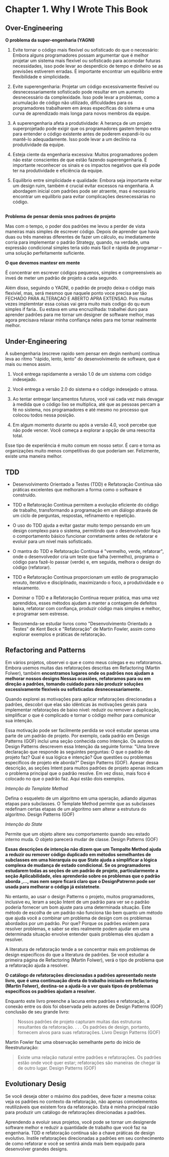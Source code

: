 # Chapter 1. Why I Wrote This Book

## Over-Engineering

**O problema da super-engenharia (YAGNI)**

1. Evite tornar o código mais flexível ou sofisticado do que o necessário: Embora alguns programadores possam argumentar que é melhor projetar um sistema mais flexível ou sofisticado para acomodar futuras necessidades, isso pode levar ao desperdício de tempo e dinheiro se as previsões estiverem erradas. É importante encontrar um equilíbrio entre flexibilidade e simplicidade.

2. Evite superengenharia: Projetar um código excessivamente flexível ou desnecessariamente sofisticado pode resultar em um aumento desnecessário da complexidade. Isso pode levar a problemas, como a acumulação de código não utilizado, dificuldades para os programadores trabalharem em áreas específicas do sistema e uma curva de aprendizado mais longa para novos membros da equipe.

3. A superengenharia afeta a produtividade: A herança de um projeto superprojetado pode exigir que os programadores gastem tempo extra para entender o código existente antes de poderem expandi-lo ou mantê-lo adequadamente. Isso pode levar a um declínio na produtividade da equipe.

4. Esteja ciente da engenharia excessiva: Muitos programadores podem não estar conscientes de que estão fazendo superengenharia. É importante reconhecer os sinais e os impactos negativos que ela pode ter na produtividade e eficiência da equipe.

5. Equilíbrio entre simplicidade e qualidade: Embora seja importante evitar um design ruim, também é crucial evitar excessos na engenharia. A abordagem inicial com padrões pode ser atraente, mas é necessário encontrar um equilíbrio para evitar complicações desnecessárias no código.

##

**Problema de pensar demia snos padroes de projeto**

Mas com o tempo, o poder dos padrões me levou a perder de vista maneiras mais simples de escrever código. Depois de aprender que havia duas ou três maneiras diferentes de fazer um cálculo, eu imediatamente corria para implementar o padrão Strategy, quando, na verdade, uma expressão
condicional simples teria sido mais fácil e rápida de programar – uma solução perfeitamente suficiente.

**O que devemos mantesr em mente**

É concentrar em escrever códigos pequenos, simples e compreensíveis ao inveś de meter um padrâo de projeto a cada segundo.

Além disso, seguindo o YAGNI, o padrão de proejto deixa o código mais flexiviel, mas, será mesmoo que naquele ponto voce precisa ser tão FECHADO PARA ALTERAÇAO E ABERTO APRA EXTENSAO. Pois muitas vezes implemtntar essa coisas vai gera muito mais codigo do qu eum simples if faria.. Eu estava em uma encruzilhada: trabalhei duro para aprender padrões para me tornar um designer de software melhor, mas agora precisava relaxar minha confiança neles para me tornar realmente melhor.

## Under-Engineering

A subengenharia (escreve rapido sem pensar em degin nenhum) contínua leva ao ritmo "rápido, lento, lento" do desenvolvimento de software, que é mais ou menos assim.

1. Você entrega rapidamente a versão 1.0 de um sistema com código indesejado.

2. Você entrega a versão 2.0 do sistema e o código indesejado o atrasa.

3. Ao tentar entregar lançamentos futuros, você vai cada vez mais devagar à medida que o código lixo se multiplica, até que as pessoas
percam a fé no sistema, nos programadores e até mesmo no processo que colocou todos nessa posição.

4. Em algum momento durante ou após a versão 4.0, você percebe que não pode vencer. Você começa a explorar a opção de uma reescrita total.

Esse tipo de experiência é muito comum em nosso setor. É caro e torna as organizações muito menos competitivas do que poderiam ser. Felizmente, existe uma maneira melhor.

## TDD

+ Desenvolvimento Orientado a Testes (TDD) e Refatoração Contínua são práticas excelentes que melhoram a forma como o software é construído.

+ TDD e Refatoração Contínua permitem a evolução eficiente do código de trabalho, transformando a programação em um diálogo através de um ciclo de perguntas, respostas, refinamento e repetição.

+ O uso do TDD ajuda a evitar gastar muito tempo pensando em um design complexo para o sistema, permitindo que o desenvolvedor faça o comportamento básico funcionar corretamente antes de refatorar e evoluir para um nível mais sofisticado.

+ O mantra do TDD e Refatoração Contínua é "vermelho, verde, refatorar", onde o desenvolvedor cria um teste que falha (vermelho), programa o código para fazê-lo passar (verde) e, em seguida, melhora o design do código (refatorar).

+ TDD e Refatoração Contínua proporcionam um estilo de programação enxuto, iterativo e disciplinado, maximizando o foco, a produtividade e o relaxamento.

+ Dominar o TDD e a Refatoração Contínua requer prática, mas uma vez aprendidos, esses métodos ajudam a manter a contagem de defeitos baixa, refatorar com confiança, produzir código mais simples e melhor, e programar sem estresse.

+ Recomenda-se estudar livros como "Desenvolvimento Orientado a Testes" de Kent Beck e "Refatoração" de Martin Fowler, assim como explorar exemplos e práticas de refatoração.

## Refactoring and Patterns

Em vários projetos, observei o que e como meus colegas e eu refatoramos. Embora usemos muitas das refatorações descritas em Refactoring (Martin Folwer), também **encontramos lugares onde os padrões nos ajudam a melhorar nossos designs Nessas ocasiões, refatoramos para ou em direção a padrões, tomando cuidado para não produzir soluções excessivamente flexíveis ou sofisticadas desnecessariamente**..

Quando explorei as motivações para aplicar refatorações direcionadas a padrões, descobri que elas são idênticas às motivações gerais para implementar refatorações de baixo nível: reduzir ou remover a duplicação, simplificar o que é complicado e tornar o código melhor para comunicar sua intenção.

Essa motivação pode ser facilmente perdida se você estudar apenas uma parte de um padrão de projeto. Por exemplo, cada padrão em Design Patterns (GOF) inclui uma seção conhecida como Intenção. Os autores de  Design Patterns descrevem essa Intenção da seguinte forma: "Uma breve declaração que responde às seguintes perguntas: O que o padrão de projeto faz? Qual é sua lógica e intenção? Que questões ou problemas específicos de projeto ele aborda?" Design Patterns (GOF). Apesar dessa descrição, as seções Intent para muitos padrões de projeto apenas indicam o problema principal que o padrão resolve. Em vez disso, mais foco é colocado no que o padrão faz. Aqui estão dois exemplos.

*Intenção do Template Method*

Defina o esqueleto de um algoritmo em uma operação, adiando algumas etapas para subclasses. O Template Method permite que as subclasses redefinam certas etapas de um algoritmo sem alterar a estrutura do algoritmo. Design Patterns (GOF)

*Intenção do State*

Permite que um objeto altere seu comportamento quando seu estado interno muda. O objeto parecerá mudar de classe. Design Patterns (GOF)

**Essas descrições de intenção não dizem que um Tempalte Method ajuda a reduzir ou remover código duplicado em métodos semelhantes de subclasses em uma hierarquia ou que State ajuda a simplificar a lógica complexa de mudança de estado condicional. Se os programadores estudarem todas as seções de um padrão de projeto, particularmente a seção Aplicabilidade, eles aprenderão sobre os problemas que o padrão aborda ,..., mas nem sepre ficará claro que o DesignPatrernn pode ser usada para melhorar o código já existetnete**.

No entanto, ao usar o design Patterns o projeto, muitos programadores, inclusive eu, leram a seção Intent de um padrão para ver se o padrão poderia fornecer um bom ajuste para uma determinada situação. Este método de escolha de um padrão não funciona tão bem quanto um método que ajuda você a combinar um problema de design com os problemas abordados por um padrão. Por que? Porque os padrões existem para resolver problemas, e saber se eles realmente podem ajudar em uma determinada situação envolve entender quais problemas eles ajudam a resolver.

A literatura de refatoração tende a se concentrar mais em problemas de design específicos do que a literatura de padrões. Se você estudar a primeira página de Refactoring (Martin Folwer), verá o tipo de problema que a refatoração ajuda a resolver.

**O catálogo de refatorações direcionadas a padrões apresentado neste livro, que é uma continuação direta do trabalho iniciado em Refactoring (Martin Folwer), destina-se a ajudá-lo a ver quais tipos de problemas específicos os padrões ajudam a resolver.**

Enquanto este livro preenche a lacuna entre padrões e refatoração, a conexão entre os dois foi observada pelo autores de Design Patterns (GOF) conclusão de seu grande livro:

> Nossos padrões de projeto capturam muitas das estruturas resultantes da refatoração. . . . Os padrões de design, portanto, fornecem alvos para suas refatorações. Livro Design Patterns (GOF)

Martin Fowler faz uma observação semelhante perto do início de Reestruturação:

> Existe uma relação natural entre padrões e refatorações. Os padrões estão onde você quer estar; refatorações são maneiras de chegar lá de outro lugar. Design Patterns (GOF)

## Evolutionary Desig

Se você deseja obter o máximo dos padrões, deve fazer a mesma coisa: veja os padrões no contexto da refatoração, não apenas comoelementos  reutilizáveis que existem fora da refatoração. Esta é minha principal razão para produzir um catálogo de refatorações direcionadas a padrões.

Aprendendo a evoluir seus projetos, você pode se tornar um designerde software melhor e reduzir a quantidade de trabalho que você faz 
na engenharia. TDD e refatoração contínua são a chave práticas de design evolutivo. Instile refatorações direcionadas a padrões em seu conhecimento de como refatorar e você se sentirá ainda mais bem equipado para desenvolver grandes designs. 
